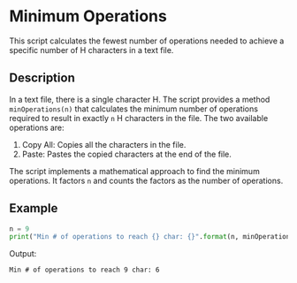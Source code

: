 # Minimum Operations

This script calculates the fewest number of operations needed to achieve a specific number of H characters in a text file.

## Description

In a text file, there is a single character H. The script provides a method `minOperations(n)` that calculates the minimum number of operations required to result in exactly `n` H characters in the file. The two available operations are:

1. Copy All: Copies all the characters in the file.
2. Paste: Pastes the copied characters at the end of the file.

The script implements a mathematical approach to find the minimum operations. It factors `n` and counts the factors as the number of operations.

## Example

```python
n = 9
print("Min # of operations to reach {} char: {}".format(n, minOperations(n)))
```

Output:
```
Min # of operations to reach 9 char: 6
```